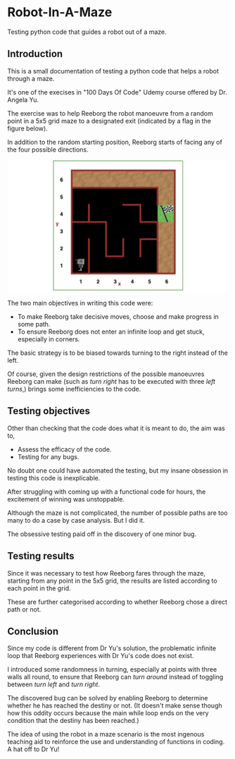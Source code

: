 # Robot-In-A-Maze

Testing python code that guides a robot out of a maze.

## Introduction

This is a small documentation of testing a python code that helps a robot through a maze.

It's one of the execises in "100 Days Of Code" Udemy course offered by Dr. Angela Yu.

The exercise was to help Reeborg the robot manoeuvre from a random point in a 5x5 grid maze to a designated exit (indicated by a flag in the figure below).

In addition to the random starting position, Reeborg starts of facing any of the four possible directions.

![Figure: The maze](img/the-maze-5by5.png)

The two main objectives in writing this code were:

- To make Reeborg take decisive moves, choose and make progress in some path.
- To ensure Reeborg does not enter an infinite loop and get stuck, especially in corners.

The basic strategy is to be biased towards turning to the right instead of the left.

Of course, given the design restrictions of the possible manoeuvres Reeborg can make (such as _turn right_ has to be executed with three _left turns_,) brings some inefficiencies to the code.

## Testing objectives

Other than checking that the code does what it is meant to do, the aim was to,

- Assess the efficacy of the code.
- Testing for any bugs.

No doubt one could have automated the testing, but my insane obsession in testing this code is inexplicable.

After struggling with coming up with a functional code for hours, the excitement of winning was unstoppable.

Although the maze is not complicated, the number of possible paths are too many to do a case by case analysis. But I did it.

The obsessive testing paid off in the discovery of one minor bug.

## Testing results

Since it was necessary to test how Reeborg fares through the maze, starting from any point in the 5x5 grid, the results are listed according to each point in the grid.

These are further categorised according to whether Reeborg chose a direct path or not.

## Conclusion

Since my code is different from Dr Yu's solution, the problematic infinite loop that Reeborg experiences with Dr Yu's code does not exist.

I introduced some randomness in turning, especially at points with three walls all round, to ensure that Reeborg can _turn around_ instead of toggling between _turn left_ and _turn right_.

The discovered bug can be solved by enabling Reeborg to determine whether he has reached the destiny or not. (It doesn't make sense though how this oddity occurs because the main while loop ends on the very condition that the destiny has been reached.)

The idea of using the robot in a maze scenario is the most ingenous teaching aid to reinforce the use and understanding of functions in coding. A hat off to Dr Yu!
